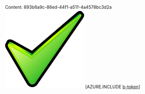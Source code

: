Content: 893b6a9c-86ed-44f1-a511-4a4578bc3d2a![image](b2fef7a7-f8f1-48ff-914c-ed84885f5400.png)
[AZURE.INCLUDE [b-token](fcfd3069-5eee-4c75-923c-7fd332cd99bd.md)]

